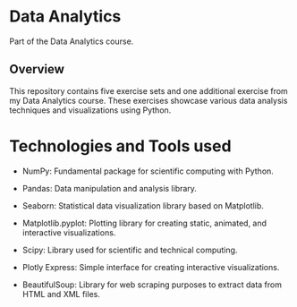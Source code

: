 # **Data Analytics**

Part of the Data Analytics course.

## Overview

This repository contains five exercise sets and one additional exercise from my Data Analytics course. These exercises showcase various data analysis techniques and visualizations using Python.

# Technologies and Tools used

- NumPy: Fundamental package for scientific computing with Python.

- Pandas: Data manipulation and analysis library.

- Seaborn: Statistical data visualization library based on Matplotlib.

- Matplotlib.pyplot: Plotting library for creating static, animated, and interactive visualizations.

- Scipy: Library used for scientific and technical computing.

- Plotly Express: Simple interface for creating interactive visualizations.

- BeautifulSoup: Library for web scraping purposes to extract data from HTML and XML files.
